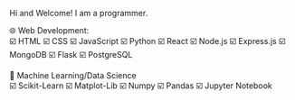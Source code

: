 Hi and Welcome! I am a programmer.

:globe_with_meridians: Web Development:  
:ballot_box_with_check: HTML :ballot_box_with_check: CSS :ballot_box_with_check: JavaScript :ballot_box_with_check: Python :ballot_box_with_check: React :ballot_box_with_check: Node.js :ballot_box_with_check: Express.js :ballot_box_with_check: MongoDB :ballot_box_with_check: Flask :ballot_box_with_check: PostgreSQL

🤖 Machine Learning/Data Science  
:ballot_box_with_check: Scikit-Learn :ballot_box_with_check: Matplot-Lib :ballot_box_with_check: Numpy :ballot_box_with_check: Pandas :ballot_box_with_check: Jupyter Notebook
